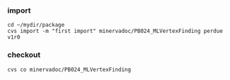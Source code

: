 
### import

    cd ~/mydir/package
    cvs import -m "first import" minervadoc/PB024_MLVertexFinding perdue v1r0

### checkout

    cvs co minervadoc/PB024_MLVertexFinding
